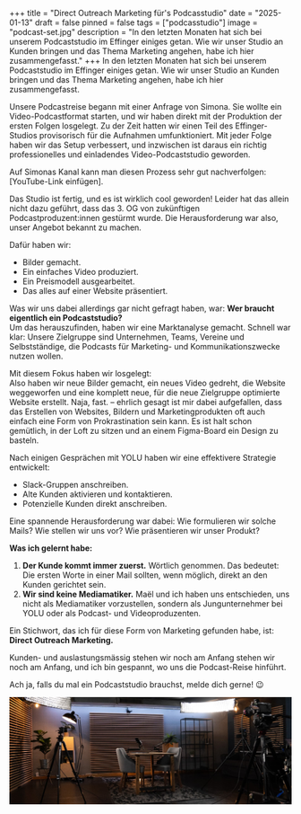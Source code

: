 +++
title = "Direct Outreach Marketing für's Podcasstudio"
date = "2025-01-13"
draft = false
pinned = false
tags = ["podcasstudio"]
image = "podcast-set.jpg"
description = "In den letzten Monaten hat sich bei unserem Podcaststudio im Effinger einiges getan. Wie wir unser Studio an Kunden bringen und das Thema Marketing angehen, habe ich hier zusammengefasst."
+++
In den letzten Monaten hat sich bei unserem Podcaststudio im Effinger einiges getan. Wie wir unser Studio an Kunden bringen und das Thema Marketing angehen, habe ich hier zusammengefasst.

Unsere Podcastreise begann mit einer Anfrage von Simona. Sie wollte ein Video-Podcastformat starten, und wir haben direkt mit der Produktion der ersten Folgen losgelegt. Zu der Zeit hatten wir einen Teil des Effinger-Studios provisorisch für die Aufnahmen umfunktioniert. Mit jeder Folge haben wir das Setup verbessert, und inzwischen ist daraus ein richtig professionelles und einladendes Video-Podcaststudio geworden.

Auf Simonas Kanal kann man diesen Prozess sehr gut nachverfolgen: \[YouTube-Link einfügen].

Das Studio ist fertig, und es ist wirklich cool geworden! Leider hat das allein nicht dazu geführt, dass das 3. OG von zukünftigen Podcastproduzent:innen gestürmt wurde. Die Herausforderung war also, unser Angebot bekannt zu machen.

Dafür haben wir:

* Bilder gemacht.
* Ein einfaches Video produziert.
* Ein Preismodell ausgearbeitet.
* Das alles auf einer Website präsentiert.

Was wir uns dabei allerdings gar nicht gefragt haben, war: **Wer braucht eigentlich ein Podcaststudio?** \
Um das herauszufinden, haben wir eine Marktanalyse gemacht. Schnell war klar: Unsere Zielgruppe sind Unternehmen, Teams, Vereine und Selbstständige, die Podcasts für Marketing- und Kommunikationszwecke nutzen wollen.

Mit diesem Fokus haben wir losgelegt:\
Also haben wir neue Bilder gemacht, ein neues Video gedreht, die Website weggeworfen und eine komplett neue, für die neue Zielgruppe optimierte Website erstellt. Naja, fast.  – ehrlich gesagt ist mir dabei aufgefallen, dass das Erstellen von Websites, Bildern und Marketingprodukten oft auch einfach eine Form von Prokrastination sein kann. Es ist halt schon gemütlich, in der Loft zu sitzen und an einem Figma-Board ein Design zu basteln.

Nach einigen Gesprächen mit YOLU haben wir eine effektivere Strategie entwickelt:

* Slack-Gruppen anschreiben.
* Alte Kunden aktivieren und kontaktieren.
* Potenzielle Kunden direkt anschreiben.

Eine spannende Herausforderung war dabei: Wie formulieren wir solche Mails? Wie stellen wir uns vor? Wie präsentieren wir unser Produkt?

**Was ich gelernt habe:**

1. **Der Kunde kommt immer zuerst.** Wörtlich genommen. Das bedeutet: Die ersten Worte in einer Mail sollten, wenn möglich, direkt an den Kunden gerichtet sein.
2. **Wir sind keine Mediamatiker.** Maël und ich haben uns entschieden, uns nicht als Mediamatiker vorzustellen, sondern als Jungunternehmer bei YOLU oder als Podcast- und Videoproduzenten.

Ein Stichwort, das ich für diese Form von Marketing gefunden habe, ist: **Direct Outreach Marketing.**

Kunden- und auslastungsmässig stehen wir noch am Anfang stehen wir noch am Anfang, und ich bin gespannt, wo uns die Podcast-Reise hinführt. 

Ach ja, falls du mal ein Podcaststudio brauchst, melde dich gerne! 😉

![](podcast-set.jpg)